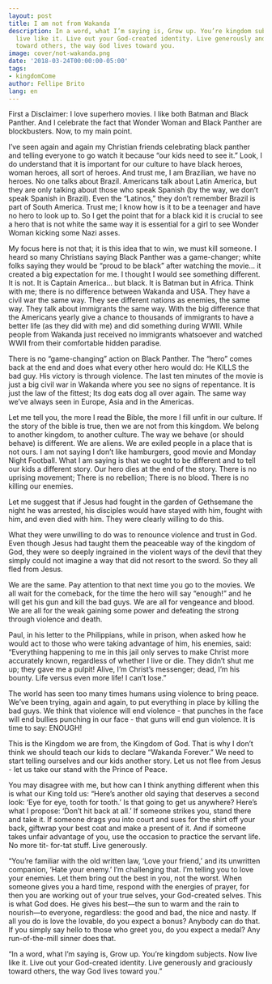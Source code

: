 ```yaml
---
layout: post
title: I am not from Wakanda
description: In a word, what I’m saying is, Grow up. You’re kingdom subjects. Now
  live like it. Live out your God-created identity. Live generously and graciously
  toward others, the way God lives toward you.
image: cover/not-wakanda.png
date: '2018-03-24T00:00:00-05:00'
tags:
- kingdomCome
author: Fellipe Brito
lang: en
---
```


First a Disclaimer: I love superhero movies. I like both Batman and Black
Panther. And I celebrate the fact that Wonder Woman and Black Panther are
blockbusters. Now, to my main point.

I’ve seen again and again my Christian friends celebrating black panther and
telling everyone to go watch it because “our kids need to see it.” Look, I do
understand that it is important for our culture to have black heroes, woman
heroes, all sort of heroes. And trust me, I am Brazilian, we have no heroes.
No one talks about Brazil. Americans talk about Latin America, but they are
only talking about those who speak Spanish (by the way, we don’t speak Spanish
in Brazil). Even the “Latinos,” they don’t remember Brazil is part of South
America. Trust me; I know how is it to be a teenager and have no hero to look
up to. So I get the point that for a black kid it is crucial to see a hero
that is not white the same way it is essential for a girl to see Wonder Woman
kicking some Nazi asses.

My focus here is not that; it is this idea that to win, we must kill someone.
I heard so many Christians saying Black Panther was a game-changer; white
folks saying they would be “proud to be black” after watching the movie… it
created a big expectation for me. I thought I would see something different.
It is not. It is Captain America… but black. It is Batman but in Africa. Think
with me; there is no difference between Wakanda and USA. They have a civil war
the same way. They see different nations as enemies, the same way. They talk
about immigrants the same way. With the big difference that the Americans
yearly give a chance to thousands of immigrants to have a better life (as they
did with me) and did something during WWII. While people from Wakanda just
received no immigrants whatsoever and watched WWII from their comfortable
hidden paradise.

There is no “game-changing” action on Black Panther. The “hero” comes back at
the end and does what every other hero would do: He KILLS the bad guy. His
victory is through violence. The last ten minutes of the movie is just a big
civil war in Wakanda where you see no signs of repentance. It is just the law
of the fittest; Its dog eats dog all over again. The same way we’ve always
seen in Europe, Asia and in the Americas.

Let me tell you, the more I read the Bible, the more I fill unfit in our
culture. If the story of the bible is true, then we are not from this kingdom.
We belong to another kingdom, to another culture. The way we behave (or should
behave) is different. We are aliens. We are exiled people in a place that is
not ours. I am not saying I don’t like hamburgers, good movie and Monday Night
Football. What I am saying is that we ought to be different and to tell our
kids a different story. Our hero dies at the end of the story. There is no
uprising movement; There is no rebellion; There is no blood. There is no
killing our enemies.

Let me suggest that if Jesus had fought in the garden of Gethsemane the night
he was arrested, his disciples would have stayed with him, fought with him,
and even died with him. They were clearly willing to do this.

What they were unwilling to do was to renounce violence and trust in God. Even
though Jesus had taught them the peaceable way of the kingdom of God, they
were so deeply ingrained in the violent ways of the devil that they simply
could not imagine a way that did not resort to the sword. So they all fled
from Jesus.

We are the same. Pay attention to that next time you go to the movies. We all
wait for the comeback, for the time the hero will say “enough!” and he will
get his gun and kill the bad guys. We are all for vengeance and blood. We are
all for the weak gaining some power and defeating the strong through violence
and death.

Paul, in his letter to the Philippians, while in prison, when asked how he
would act to those who were taking advantage of him, his enemies, said:
“Everything happening to me in this jail only serves to make Christ more
accurately known, regardless of whether I live or die. They didn’t shut me up;
they gave me a pulpit! Alive, I’m Christ’s messenger; dead, I’m his bounty.
Life versus even more life! I can’t lose.”

The world has seen too many times humans using violence to bring peace. We’ve
been trying, again and again, to put everything in place by killing the bad
guys. We think that violence will end violence - that punches in the face will
end bullies punching in our face - that guns will end gun violence. It is time
to say: ENOUGH!

This is the Kingdom we are from, the Kingdom of God. That is why I don’t think
we should teach our kids to declare “Wakanda Forever.” We need to start
telling ourselves and our kids another story. Let us not flee from Jesus - let
us take our stand with the Prince of Peace.

You may disagree with me, but how can I think anything different when this is
what our King told us: “Here’s another old saying that deserves a second look:
‘Eye for eye, tooth for tooth.’ Is that going to get us anywhere? Here’s what
I propose: ‘Don’t hit back at all.’ If someone strikes you, stand there and
take it. If someone drags you into court and sues for the shirt off your back,
giftwrap your best coat and make a present of it. And if someone takes unfair
advantage of you, use the occasion to practice the servant life. No more tit-
for-tat stuff. Live generously.

“You’re familiar with the old written law, ‘Love your friend,’ and its
unwritten companion, ‘Hate your enemy.’ I’m challenging that. I’m telling you
to love your enemies. Let them bring out the best in you, not the worst. When
someone gives you a hard time, respond with the energies of prayer, for then
you are working out of your true selves, your God-created selves. This is what
God does. He gives his best—the sun to warm and the rain to nourish—to
everyone, regardless: the good and bad, the nice and nasty. If all you do is
love the lovable, do you expect a bonus? Anybody can do that. If you simply
say hello to those who greet you, do you expect a medal? Any run-of-the-mill
sinner does that.

“In a word, what I’m saying is, Grow up. You’re kingdom subjects. Now live
like it. Live out your God-created identity. Live generously and graciously
toward others, the way God lives toward you.”

